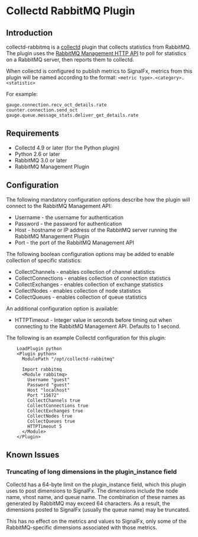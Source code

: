 # Collectd RabbitMQ Plugin

## Introduction

collectd-rabbitmq is a [collectd](http://www.collectd.org/) plugin that
collects statistics from RabbitMQ. The plugin uses the [RabbitMQ Management HTTP API](http://hg.rabbitmq.com/rabbitmq-management/raw-file/rabbitmq_v3_3_4/priv/www/api/index.html)
to poll for statistics on a RabbitMQ server, then reports them to collectd.

When collectd is configured to publish metrics to SignalFx, metrics from this
plugin will be named according to the format:
`<metric type>.<category>.<statistic>`

For example:

```
gauge.connection.recv_oct_details.rate
counter.connection.send_oct
gauge.queue.message_stats.deliver_get_details.rate
```

## Requirements

* Collectd 4.9 or later (for the Python plugin)
* Python 2.6 or later
* RabbitMQ 3.0 or later
* RabbitMQ Management Plugin

## Configuration

The following mandatory configuration options describe how the plugin will
connect to the RabbitMQ Management API:

* Username - the username for authentication
* Password - the password for authentication
* Host - hostname or IP address of the RabbitMQ server running the RabbitMQ
         Management Plugin
* Port - the port of the RabbitMQ Management API

The following boolean configuration options may be added to enable collection
of specific statistics:

* CollectChannels - enables collection of channel statistics
* CollectConnections - enables collection of connection statistics
* CollectExchanges - enables collection of exchange statistics
* CollectNodes - enables collection of node statistics
* CollectQueues - enables collection of queue statistics

An additional configuration option is available:

* HTTPTimeout - Integer value in seconds before timing out when connecting
                to the RabbitMQ Management API. Defaults to 1 second.

The following is an example Collectd configuration for this plugin:

```
    LoadPlugin python
    <Plugin python>
      ModulePath "/opt/collectd-rabbitmq"

      Import rabbitmq
      <Module rabbitmq>
        Username "guest"
        Password "guest"
        Host "localhost"
        Port "15672"
        CollectChannels true
        CollectConnections true
        CollectExchanges true
        CollectNodes true
        CollectQueues true
        HTTPTimeout 5
      </Module>
    </Plugin>
```

## Known Issues

### Truncating of long dimensions in the plugin_instance field

Collectd has a 64-byte limit on the plugin_instance field, which this plugin
uses to post dimensions to SignalFx. The dimensions include the node name,
vhost name, and queue name.
The combination of these names as generated by RabbitMQ may exceed 64
characters. As a result, the dimensions posted to SignalFx (usually the
queue name) may be truncated.

This has no effect on the metrics and values to SignalFx, only some of the
RabbitMQ-specific dimensions associated with those metrics.
